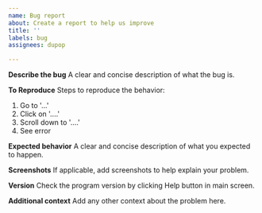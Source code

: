 ```yaml
---
name: Bug report
about: Create a report to help us improve
title: ''
labels: bug
assignees: dupop

---
```


**Describe the bug**
A clear and concise description of what the bug is.

**To Reproduce**
Steps to reproduce the behavior:
1. Go to '...'
2. Click on '....'
3. Scroll down to '....'
4. See error

**Expected behavior**
A clear and concise description of what you expected to happen.

**Screenshots**
If applicable, add screenshots to help explain your problem.

**Version**
Check the program version by clicking Help button in main screen.

**Additional context**
Add any other context about the problem here.
